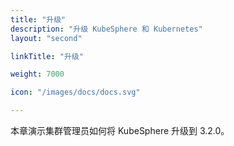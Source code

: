 ```yaml
---
title: "升级"
description: "升级 KubeSphere 和 Kubernetes"
layout: "second"

linkTitle: "升级"

weight: 7000

icon: "/images/docs/docs.svg"

---
```


本章演示集群管理员如何将 KubeSphere 升级到 3.2.0。